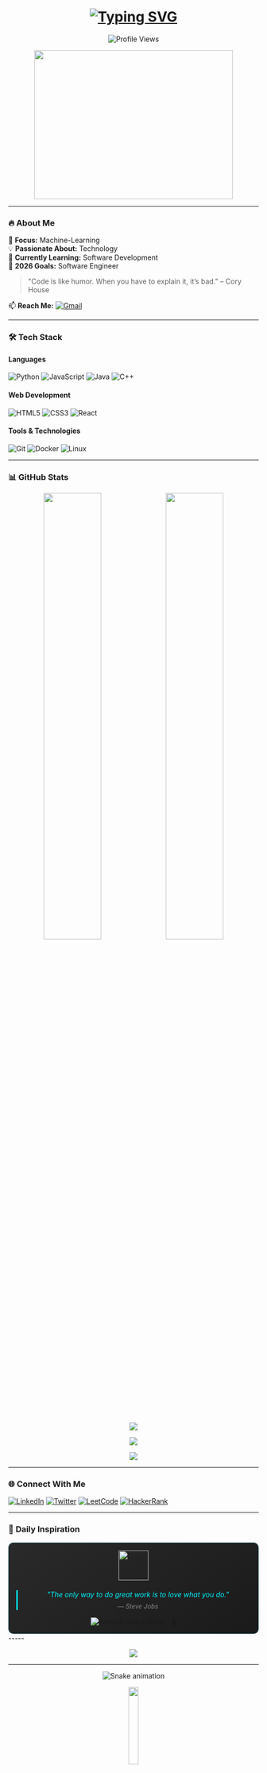 <h1 align="center">
  
  <a href="https://git.io/typing-svg">
    <img src="https://readme-typing-svg.demolab.com?font=Righteous&size=35&duration=4000&pause=1000&color=00F7FF&center=true&vCenter=true&width=800&height=80&lines=Hi+there+%F0%9F%91%8B%2C+I'm+Sajeesh K;Welcome+to+my+GitHub+Profile!;A+Passionate+Developer+%26+Tech+Enthusiast;Always+Learning+%26+Building+Cool+Stuff" alt="Typing SVG" />
  </a>
</h1>

<p align="center">
  <img src="https://komarev.com/ghpvc/?username=sajee-sajee&label=Profile%20Views&color=0e75b6&style=flat" alt="Profile Views" /> 
 
</p>

<div align="center">
  <img src="https://media0.giphy.com/media/bGgsc5mWoryfgKBx1u/200w.gif?cid=6c09b952iko3i7k968a1e80xbx25oqeyz05vt8p097w3r7dj&ep=v1_gifs_search&rid=200w.gif&ct=g" width="400" height="300"/>
</div>

---

### 🔥 **About Me**

🎯 **Focus:** Machine-Learning  
💡 **Passionate About:** Technology  
🌱 **Currently Learning:** Software Development  
🚀 **2026 Goals:** Software Engineer 
> "Code is like humor. When you have to explain it, it’s bad." – Cory House  

📫 **Reach Me:** [![Gmail](https://img.shields.io/badge/Gmail-D14836?style=for-the-badge&logo=gmail&logoColor=white)](mailto:your-sajeeshsarang087@gmail.com)

---

### 🛠 **Tech Stack**

#### **Languages**
![Python](https://img.shields.io/badge/Python-3776AB?style=for-the-badge&logo=python&logoColor=white)
![JavaScript](https://img.shields.io/badge/JavaScript-F7DF1E?style=for-the-badge&logo=javascript&logoColor=black)
![Java](https://img.shields.io/badge/Java-ED8B00?style=for-the-badge&logo=java&logoColor=white)
![C++](https://img.shields.io/badge/C++-00599C?style=for-the-badge&logo=c%2B%2B&logoColor=white)

#### **Web Development**
![HTML5](https://img.shields.io/badge/HTML5-E34F26?style=for-the-badge&logo=html5&logoColor=white)
![CSS3](https://img.shields.io/badge/CSS3-1572B6?style=for-the-badge&logo=css3&logoColor=white)
![React](https://img.shields.io/badge/React-20232A?style=for-the-badge&logo=react&logoColor=61DAFB)

#### **Tools & Technologies**
![Git](https://img.shields.io/badge/Git-F05032?style=for-the-badge&logo=git&logoColor=white)
![Docker](https://img.shields.io/badge/Docker-2496ED?style=for-the-badge&logo=docker&logoColor=white)
![Linux](https://img.shields.io/badge/Linux-FCC624?style=for-the-badge&logo=linux&logoColor=black)

---

### 📊 **GitHub Stats**

<div align="center">
  <img width="48%" src="https://github-readme-stats.vercel.app/api?username=sajee-sajee&show_icons=true&theme=aura&hide_border=true" />
  <img width="48%" src="https://github-readme-streak-stats.herokuapp.com/?user=sajee-sajee&theme=aura&hide_border=true" />
</div>

<div align="center">
  <img src="https://github-readme-activity-graph.vercel.app/graph?username=sajee-sajee&theme=github-dark&hide_border=true&area=true" />
</div>
<p align="center">
  <img src="https://leetcard.jacoblin.cool/iamsajeee?theme=dark&font=Karma&ext=activity" />
</p>
<div align="center">
<img  src="https://github-readme-stats.vercel.app/api/top-langs/?username=sajee-sajee&layout=donut-vertical&theme=dracula"/>
</div>


---

### 🌐 **Connect With Me**

[![LinkedIn](https://img.shields.io/badge/LinkedIn-0077B5?style=for-the-badge&logo=linkedin&logoColor=white)](https://www.linkedin.com/in/sajeeshk1/)
[![Twitter](https://img.shields.io/badge/Twitter-1DA1F2?style=for-the-badge&logo=twitter&logoColor=white)](https://x.com/amsajeee)
[![LeetCode](https://img.shields.io/badge/-LeetCode-FFA116?style=for-the-badge&logo=LeetCode&logoColor=black)](https://leetcode.com/u/iamsajeee/)
[![HackerRank](https://img.shields.io/badge/-HackerRank-00EA64?style=for-the-badge&logo=hackerrank&logoColor=white)](https://www.hackerrank.com/profile/sajeeshsarang087)




---

### 💫 **Daily Inspiration**

<div align="center" style="border-radius:10px; padding:15px; background: linear-gradient(145deg, #2a2a2a, #1a1a1a); border: 1px solid #00F7FF33; position: relative;">
  
  <img src="https://media.giphy.com/media/3o7abKhOpu0NwenH3O/giphy.gif" width="60" style="margin-bottom:10px;">
  
  <blockquote style="font-style: italic; color: #00F7FF; border-left: 3px solid #00F7FF; padding-left: 15px; margin: 10px 0;">
    <span id="quote-text">"The only way to do great work is to love what you do."</span>
    <br>
    <span style="color: #888; font-size: 0.9em; display: block; margin-top: 8px;">― Steve Jobs</span>
  </blockquote>

  <div style="display: flex; justify-content: center; gap: 15px; margin-top: 15px;">
    <img src="https://readme-typing-svg.demolab.com?font=Roboto&size=14&duration=2000&pause=1000&color=00F7FF&center=true&vCenter=true&width=180&height=20&lines=Refresh+for+new+quote;Click+%F0%9F%94%83+to+update" alt="Refresh instructions">
    <div style="animation: float 3s ease-in-out infinite;">
      <a href="#" onclick="location.reload()">🔄</a>
    </div>
  </div>

</div>
-----
<p align="center">
  <a href="https://www.buymeacoffee.com/sajeeshk">
    <img src="https://img.shields.io/badge/Buy%20Me%20A%20Coffee-%23FFDD00.svg?style=for-the-badge&logo=buymeacoffee&logoColor=black" />
  </a>
</p>

---

<div align="center">
  <img src="https://i.gifer.com/origin/5f/5fdd67c4d50ed3d8337229170131f0ea_w200.gif" alt="Snake animation" />
</div>

<p align="center"> 
  <img src="https://media.giphy.com/media/jpVnC65DmYeyRL4LHS/giphy.gif" width="20%">
</p>
